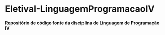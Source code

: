 # EletivaI-LinguagemProgramacaoIV
 **Repositório de código fonte da disciplina de Linguagem de Programação IV**
 

